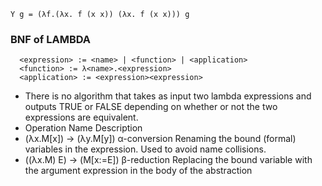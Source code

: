 ````
Y g = (λf.(λx. f (x x)) (λx. f (x x))) g

````


### BNF of LAMBDA
````
  <expression> := <name> | <function> | <application>
  <function> := λ<name>.<expression>
  <application> := <expression><expression>
````
* There is no algorithm that takes as input two lambda expressions and outputs TRUE or FALSE depending on whether or not the two expressions are equivalent.
* Operation	Name	Description
* (λx.M[x]) → (λy.M[y])	α-conversion	Renaming the bound (formal) variables in the expression. Used to avoid name collisions.
* ((λx.M) E) → (M[x:=E])	β-reduction	Replacing the bound variable with the argument expression in the body of the abstraction

